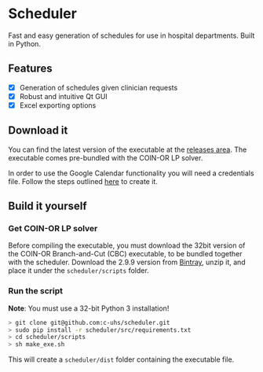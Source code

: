 # Scheduler
Fast and easy generation of schedules for use in hospital departments. 
Built in Python.

## Features
- [x] Generation of schedules given clinician requests
- [x] Robust and intuitive Qt GUI
- [x] Excel exporting options

## Download it
You can find the latest version of the executable at the [releases area](https://github.com/c-uhs/scheduler/releases). 
The executable comes pre-bundled with the COIN-OR LP solver. 

In order to use the Google Calendar functionality you will need a credentials file.
Follow the steps outlined [here](https://c-uhs.github.io/scheduler/build/html/manual.html#generating-google-api-credentials) to create it.

## Build it yourself
### Get COIN-OR LP solver
Before compiling the executable, you must download the 32bit version of the COIN-OR Branch-and-Cut (CBC)
executable, to be bundled together with the scheduler. Download the 2.9.9 version from [Bintray](https://bintray.com/coin-or/download/Cbc/2.9.9), unzip it, and place it under the ```scheduler/scripts``` folder.

### Run the script
**Note**: You must use a 32-bit Python 3 installation!

```sh
> git clone git@github.com:c-uhs/scheduler.git
> sudo pip install -r scheduler/src/requirements.txt
> cd scheduler/scripts
> sh make_exe.sh
```

This will create a ```scheduler/dist``` folder containing the executable file.